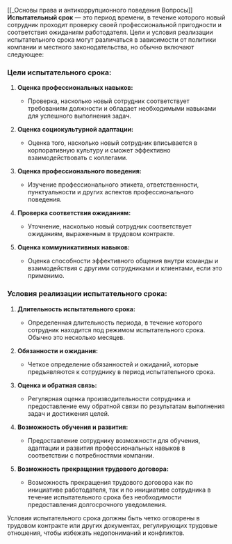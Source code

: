 [[_Основы права и антикоррупционного поведения Вопросы]]
**Испытательный срок** — это период времени, в течение которого новый сотрудник проходит проверку своей профессиональной пригодности и соответствия ожиданиям работодателя. Цели и условия реализации испытательного срока могут различаться в зависимости от политики компании и местного законодательства, но обычно включают следующее:

### Цели испытательного срока:

1. **Оценка профессиональных навыков:**
   - Проверка, насколько новый сотрудник соответствует требованиям должности и обладает необходимыми навыками для успешного выполнения задач.

2. **Оценка социокультурной адаптации:**
   - Оценка того, насколько новый сотрудник вписывается в корпоративную культуру и сможет эффективно взаимодействовать с коллегами.

3. **Оценка профессионального поведения:**
   - Изучение профессионального этикета, ответственности, пунктуальности и других аспектов профессионального поведения.

4. **Проверка соответствия ожиданиям:**
   - Уточнение, насколько новый сотрудник соответствует ожиданиям, выраженным в трудовом контракте.

5. **Оценка коммуникативных навыков:**
   - Оценка способности эффективного общения внутри команды и взаимодействия с другими сотрудниками и клиентами, если это применимо.

### Условия реализации испытательного срока:

1. **Длительность испытательного срока:**
   - Определенная длительность периода, в течение которого сотрудник находится под режимом испытательного срока. Обычно это несколько месяцев.

2. **Обязанности и ожидания:**
   - Четкое определение обязанностей и ожиданий, которые предъявляются к сотруднику в период испытательного срока.

3. **Оценка и обратная связь:**
   - Регулярная оценка производительности сотрудника и предоставление ему обратной связи по результатам выполнения задач и достижения целей.

4. **Возможность обучения и развития:**
   - Предоставление сотруднику возможности для обучения, адаптации и развития профессиональных навыков в соответствии с потребностями компании.

5. **Возможность прекращения трудового договора:**
   - Возможность прекращения трудового договора как по инициативе работодателя, так и по инициативе сотрудника в течение испытательного срока без необходимости предоставления долгосрочного уведомления.

Условия испытательного срока должны быть четко оговорены в трудовом контракте или других документах, регулирующих трудовые отношения, чтобы избежать недопониманий и конфликтов.